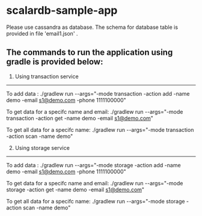 # scalardb-sample-app

Please use cassandra as database.
The schema for database table is provided in file 'email1.json' .

The commands to run the application using gradle is provided below:
--------------------------------------------------------------------

1. Using transaction service
---------------------------
To add data : 
./gradlew run --args="-mode transaction -action add -name demo -email s1@demo.com -phone 1111100000"

To get data for a specifc name and email:
./gradlew run --args="-mode transaction -action get -name demo -email s1@demo.com"

To get all data for a specifc name:
./gradlew run --args="-mode transaction -action scan -name demo"


2. Using storage service
-------------------------
To add data : 
./gradlew run --args="-mode storage -action add -name demo -email s1@demo.com -phone 1111100000"

To get data for a specifc name and email:
./gradlew run --args="-mode storage -action get -name demo -email s1@demo.com"

To get all data for a specifc name:
./gradlew run --args="-mode storage -action scan -name demo"
